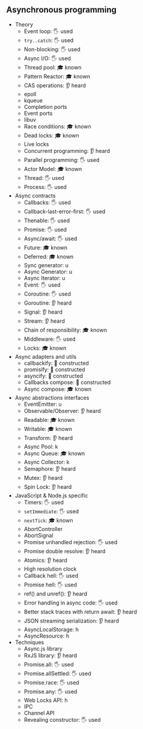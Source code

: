 ## Asynchronous programming

- Theory
  - Event loop: 🖐️ used
  - `try..catch`: 🖐️ used
  - Non-blocking: 🖐️ used
  - Async I/O: 🖐️ used
  - Thread pool: 🎓 known
  - Pattern Reactor: 🎓 known
  - CAS operations: 👂 heard
  - epoll
  - kqueue
  - Completion ports
  - Event ports
  - libuv
  - Race conditions: 🎓 known
  - Dead locks: 🎓 known
  - Live locks
  - Concurrent programming: 👂 heard
  - Parallel programming: 🖐️ used
  - Actor Model: 🎓 known
  - Thread: 🖐️ used
  - Process: 🖐️ used
- Async contracts
  - Callbacks: 🖐️ used
  - Callback-last-error-first: 🖐️ used
  - Thenable: 🖐️ used
  - Promise: 🖐️ used
  - Async/await: 🖐️ used
  - Future: 🎓 known
  - Deferred: 🎓 known
  - Sync generator: u
  - Async Generator: u
  - Async Iterator: u
  - Event: 🖐️ used
  - Coroutine: 🖐️ used
  - Goroutine: 👂 heard
  - Signal: 👂 heard
  - Stream: 👂 heard
  - Chain of responsibility: 🎓 known
  - Middleware: 🖐️ used
  - Locks: 🎓 known
- Async adapters and utils
  - callbackify: 🚀 constructed
  - promisify: 🚀 constructed
  - asyncify: 🚀 constructed
  - Callbacks compose: 🚀 constructed
  - Async compose: 🎓 known
- Async abstractions interfaces
  - EventEmitter: u
  - Observable/Observer: 👂 heard
  - Readable: 🎓 known
  - Writable: 🎓 known
  - Transform: 👂 heard
  - Async Pool: k
  - Async Queue: 🎓 known
  - Async Collector: k
  - Semaphore: 👂 heard
  - Mutex: 👂 heard
  - Spin Lock: 👂 heard
- JavaScript & Node.js specific
  - Timers: 🖐️ used
  - `setImmediate`: 🖐️ used
  - `nextTick`: 🎓 known
  - AbortController
  - AbortSignal
  - Promise unhandled rejection: 🖐️ used
  - Promise double resolve: 👂 heard
  - Atomics: 👂 heard
  - High resolution clock
  - Callback hell: 🖐️ used
  - Promise hell: 🖐️ used
  - ref() and unref(): 👂 heard
  - Error handling in async code: 🖐️ used
  - Better stack traces with return await: 👂 heard
  - JSON streaming serialization: 👂 heard
  - AsyncLocalStorage: h
  - AsyncResource: h
- Techniques
  - Async.js library
  - RxJS library: 👂 heard
  - Promise.all: 🖐️ used
  - Promise.allSettled: 🖐️ used
  - Promise.race: 🖐️ used
  - Promise.any: 🖐️ used
  - Web Locks API: h
  - IPC
  - Channel API
  - Revealing constructor: 🖐️ used
